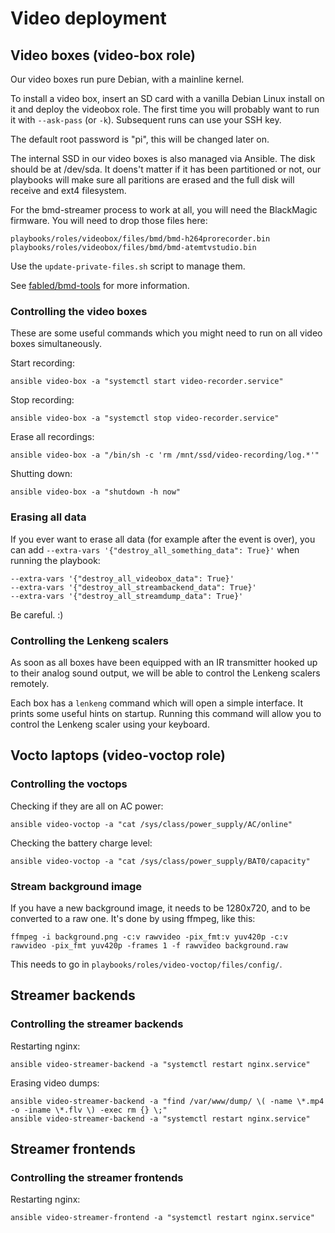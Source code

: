 # Video deployment

## Video boxes (video-box role)

Our video boxes run pure Debian, with a mainline kernel.

To install a video box, insert an SD card with a vanilla Debian Linux
install on it and deploy the videobox role. The first time you will probably
want to run it with `--ask-pass` (or `-k`). Subsequent runs can use your SSH
key.

The default root password is "pi", this will be changed later on.

The internal SSD in our video boxes is also managed via Ansible. The disk should
be at /dev/sda. It doens't matter if it has been partitioned or not, our
playbooks will make sure all paritions are erased and the full disk will receive
and ext4 filesystem.

For the bmd-streamer process to work at all, you will need the BlackMagic
firmware. You will need to drop those files here:

    playbooks/roles/videobox/files/bmd/bmd-h264prorecorder.bin
    playbooks/roles/videobox/files/bmd/bmd-atemtvstudio.bin

Use the `update-private-files.sh` script to manage them.

See [fabled/bmd-tools](https://github.com/fabled/bmd-tools) for more
information.

### Controlling the video boxes

These are some useful commands which you might need to run on all video boxes
simultaneously.

Start recording:

    ansible video-box -a "systemctl start video-recorder.service"

Stop recording:

    ansible video-box -a "systemctl stop video-recorder.service"

Erase all recordings:

    ansible video-box -a "/bin/sh -c 'rm /mnt/ssd/video-recording/log.*'"

Shutting down:

    ansible video-box -a "shutdown -h now"

### Erasing all data

If you ever want to erase all data (for example after the event is over), you
can add `--extra-vars '{"destroy_all_something_data": True}'` when running the
playbook:

    --extra-vars '{"destroy_all_videobox_data": True}'
    --extra-vars '{"destroy_all_streambackend_data": True}'
    --extra-vars '{"destroy_all_streamdump_data": True}'

Be careful. :)

### Controlling the Lenkeng scalers

As soon as all boxes have been equipped with an IR transmitter hooked up to
their analog sound output, we will be able to control the Lenkeng scalers
remotely.

Each box has a `lenkeng` command which will open a simple interface. It prints
some useful hints on startup. Running this command will allow you to control
the Lenkeng scaler using your keyboard.


## Vocto laptops (video-voctop role)

### Controlling the voctops

Checking if they are all on AC power:

    ansible video-voctop -a "cat /sys/class/power_supply/AC/online"

Checking the battery charge level:

    ansible video-voctop -a "cat /sys/class/power_supply/BAT0/capacity"

### Stream background image

If you have a new background image, it needs to be 1280x720, and to be
converted to a raw one. It's done by using ffmpeg, like this:

`ffmpeg -i background.png -c:v rawvideo -pix_fmt:v yuv420p -c:v rawvideo -pix_fmt yuv420p -frames 1 -f rawvideo background.raw`

This needs to go in `playbooks/roles/video-voctop/files/config/`.


## Streamer backends

### Controlling the streamer backends

Restarting nginx:

    ansible video-streamer-backend -a "systemctl restart nginx.service"

Erasing video dumps:

    ansible video-streamer-backend -a "find /var/www/dump/ \( -name \*.mp4 -o -iname \*.flv \) -exec rm {} \;"
    ansible video-streamer-backend -a "systemctl restart nginx.service"

## Streamer frontends

### Controlling the streamer frontends

Restarting nginx:

    ansible video-streamer-frontend -a "systemctl restart nginx.service"
